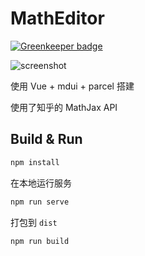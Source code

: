# MathEditor

[![Greenkeeper badge](https://badges.greenkeeper.io/Enter-tainer/MathEditor.svg)](https://greenkeeper.io/)

![screenshot](https://i.loli.net/2018/12/30/5c286273f29a6.png)


使用 Vue + mdui + parcel 搭建

使用了知乎的 MathJax API

## Build & Run

``` bash
npm install
```

在本地运行服务

``` bash
npm run serve
```

打包到 `dist`

``` bash
npm run build
```
